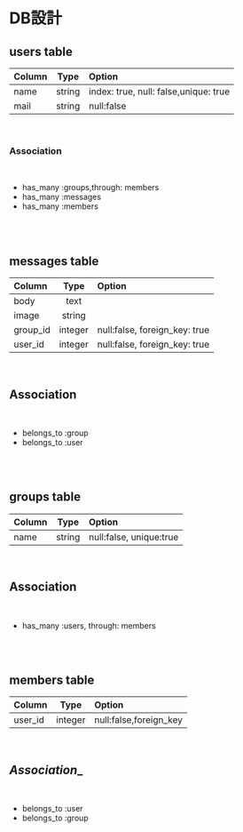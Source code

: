 # __DB設計__
## __users table__
|Column|Type|Option|
|:-|:-:|:-|
|name|string|index: true, null: false,unique: true|
|mail|string|null:false| 

<br />

### __Association__ 

<br />

* has_many :groups,through: members
* has_many :messages
* has_many :members 

<br />
<br />

## __messages table__
|Column|Type|Option|
|:-|:-:|:-|
|body|text|
|image|string|
|group_id|integer|null:false, foreign_key: true|
|user_id|integer|null:false, foreign_key: true| 

<br />

## __Association__

<br />

* belongs_to :group
* belongs_to :user 

<br />
<br />

## __groups table__
|Column|Type|Option|
|:-|:-:|:-|
|name|string|null:false, unique:true|

<br />

## __Association__ 

<br />

* has_many :users, through: members

<br />
<br />

## __members table__
|Column|Type|Option|
|:-|:-:|:-|
|user_id|integer|null:false,foreign_key| 

<br />

## _Association__ 

<br />

* belongs_to :user
* belongs_to :group

